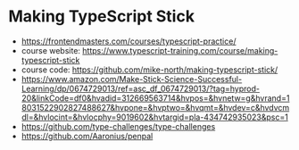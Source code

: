 # Making TypeScript Stick

* <https://frontendmasters.com/courses/typescript-practice/>
* course website: <https://www.typescript-training.com/course/making-typescript-stick>
* course code: <https://github.com/mike-north/making-typescript-stick/>
* <https://www.amazon.com/Make-Stick-Science-Successful-Learning/dp/0674729013/ref=asc_df_0674729013/?tag=hyprod-20&linkCode=df0&hvadid=312669563714&hvpos=&hvnetw=g&hvrand=18031522902827488627&hvpone=&hvptwo=&hvqmt=&hvdev=c&hvdvcmdl=&hvlocint=&hvlocphy=9019602&hvtargid=pla-434742935023&psc=1>
* <https://github.com/type-challenges/type-challenges>
* <https://github.com/Aaronius/penpal>